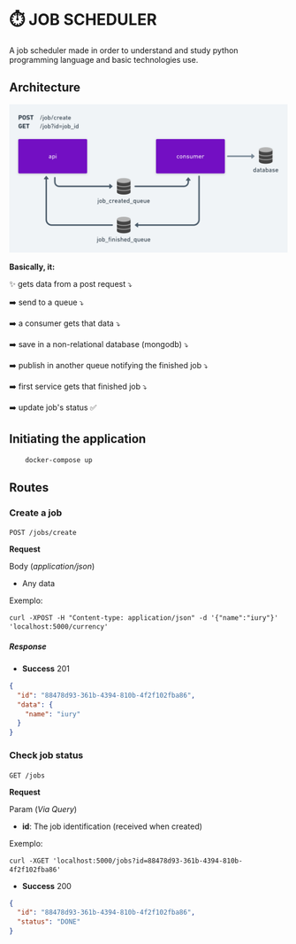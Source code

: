 # ⏱️ JOB SCHEDULER

A job scheduler made in order to understand and study python programming language and basic technologies use.  

## Architecture

![alt text](https://github.com/iurydias/job-scheduler/blob/master/arch.png?raw=true "Project Architecture")

**Basically, it:**

✨ gets data from a post request ⤵️

➡️ send to a queue ⤵️

➡️ a consumer gets that data ⤵️

➡️ save in a non-relational database (mongodb) ⤵️

➡️ publish in another queue notifying the finished job ⤵️

➡️ first service gets that finished job ⤵️

➡️ update job's status ✅

## Initiating the application

```shell script
    docker-compose up
```

## Routes

### Create a job

```POST /jobs/create```

**Request**

Body (*application/json*)

* Any data

Exemplo:

```shell script
curl -XPOST -H "Content-type: application/json" -d '{"name":"iury"}' 'localhost:5000/currency'
```

##### Response

+ **Success** 201

```json
{
  "id": "88478d93-361b-4394-810b-4f2f102fba86",
  "data": {
    "name": "iury"
  }
} 
``` 

### Check job status

```GET /jobs```

**Request**

Param (*Via Query*)

* **id**: The job identification (received when created)

Exemplo:

```shell script
curl -XGET 'localhost:5000/jobs?id=88478d93-361b-4394-810b-4f2f102fba86'
```

+ **Success** 200

```json
{
  "id": "88478d93-361b-4394-810b-4f2f102fba86",
  "status": "DONE"
} 
``` 
